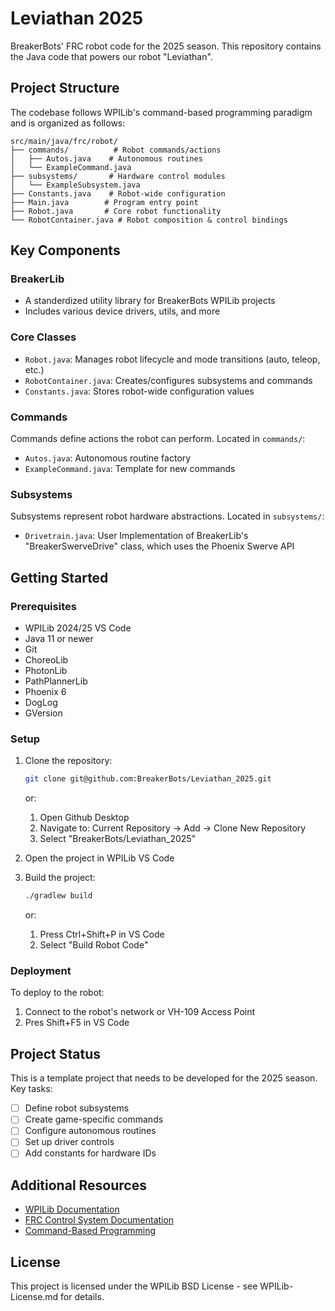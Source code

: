 # Leviathan 2025

BreakerBots' FRC robot code for the 2025 season. This repository contains the Java code that powers our robot "Leviathan".

## Project Structure

The codebase follows WPILib's command-based programming paradigm and is organized as follows:

```
src/main/java/frc/robot/
├── commands/          # Robot commands/actions
│   ├── Autos.java    # Autonomous routines
│   └── ExampleCommand.java
├── subsystems/       # Hardware control modules
│   └── ExampleSubsystem.java
├── Constants.java    # Robot-wide configuration
├── Main.java        # Program entry point
├── Robot.java       # Core robot functionality
└── RobotContainer.java # Robot composition & control bindings
```

## Key Components

### BreakerLib
   - A standerdized utility library for BreakerBots WPILib projects
   - Includes various device drivers, utils, and more

### Core Classes
- `Robot.java`: Manages robot lifecycle and mode transitions (auto, teleop, etc.)
- `RobotContainer.java`: Creates/configures subsystems and commands
- `Constants.java`: Stores robot-wide configuration values

### Commands
Commands define actions the robot can perform. Located in `commands/`:
- `Autos.java`: Autonomous routine factory
- `ExampleCommand.java`: Template for new commands

### Subsystems
Subsystems represent robot hardware abstractions. Located in `subsystems/`:
- `Drivetrain.java`: User Implementation of BreakerLib's "BreakerSwerveDrive" class, which uses the Phoenix Swerve API

## Getting Started

### Prerequisites
- WPILib 2024/25 VS Code
- Java 11 or newer
- Git
- ChoreoLib
- PhotonLib
- PathPlannerLib
- Phoenix 6
- DogLog
- GVersion

### Setup
1. Clone the repository:
   ```bash
   git clone git@github.com:BreakerBots/Leviathan_2025.git
   ```
   or:
      1. Open Github Desktop
      2. Navigate to: Current Repository -> Add -> Clone New Repository
      3. Select "BreakerBots/Leviathan_2025"

2. Open the project in WPILib VS Code

3. Build the project:
   ```bash
   ./gradlew build
   ```
   or:
      1. Press Ctrl+Shift+P in VS Code
      2. Select "Build Robot Code"

### Deployment
To deploy to the robot:
1. Connect to the robot's network or VH-109 Access Point 
3. Pres Shift+F5 in VS Code

## Project Status

This is a template project that needs to be developed for the 2025 season. Key tasks:
- [ ] Define robot subsystems
- [ ] Create game-specific commands
- [ ] Configure autonomous routines
- [ ] Set up driver controls
- [ ] Add constants for hardware IDs

## Additional Resources

- [WPILib Documentation](https://docs.wpilib.org/)
- [FRC Control System Documentation](https://docs.wpilib.org/en/stable/docs/zero-to-robot/introduction.html)
- [Command-Based Programming](https://docs.wpilib.org/en/stable/docs/software/commandbased/index.html)

## License

This project is licensed under the WPILib BSD License - see WPILib-License.md for details.
